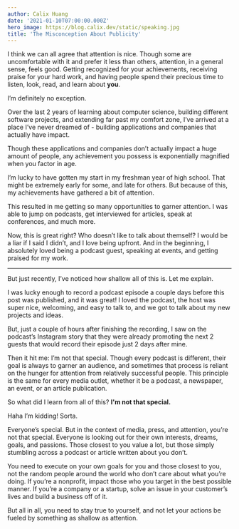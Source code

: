```yaml
---
author: Calix Huang
date: '2021-01-10T07:00:00.000Z'
hero_image: https://blog.calix.dev/static/speaking.jpg
title: 'The Misconception About Publicity'
---
```


I think we can all agree that attention is nice. Though some are uncomfortable with it and prefer it less than others, attention, in a general sense, feels good. Getting recognized for your achievements, receiving praise for your hard work, and having people spend their precious time to listen, look, read, and learn about **you**.

I’m definitely no exception.

Over the last 2 years of learning about computer science, building different software projects, and extending far past my comfort zone, I’ve arrived at a place I’ve never dreamed of - building applications and companies that actually have impact.

Though these applications and companies don’t actually impact a huge amount of people, any achievement you possess is exponentially magnified when you factor in age.

I’m lucky to have gotten my start in my freshman year of high school. That might be extremely early for some, and late for others. But because of this, my achievements have gathered a bit of attention.

This resulted in me getting so many opportunities to garner attention. I was able to jump on podcasts, get interviewed for articles, speak at conferences, and much more.

Now, this is great right? Who doesn’t like to talk about themself? I would be a liar if I said I didn’t, and I love being upfront. And in the beginning, I absolutely loved being a podcast guest, speaking at events, and getting praised for my work.

---------

But just recently, I’ve noticed how shallow all of this is. Let me explain.

I was lucky enough to record a podcast episode a couple days before this post was published, and it was great! I loved the podcast, the host was super nice, welcoming, and easy to talk to, and we got to talk about my new projects and ideas.

But, just a couple of hours after finishing the recording, I saw on the podcast’s Instagram story that they were already promoting the next 2 guests that would record their episode just 2 days after mine.

Then it hit me: I’m not that special. Though every podcast is different, their goal is always to garner an audience, and sometimes that process is reliant on the hunger for attention from relatively successful people. This principle is the same for every media outlet, whether it be a podcast, a newspaper, an event, or an article publication.

So what did I learn from all of this? **I'm not that special.**

Haha I’m kidding! Sorta.

Everyone’s special. But in the context of media, press, and attention, you’re not that special. Everyone is looking out for their own interests, dreams, goals, and passions. Those closest to you value a lot, but those simply stumbling across a podcast or article written about you don’t.

You need to execute on your own goals for you and those closest to you, not the random people around the world who don’t care about what you’re doing. If you’re a nonprofit, impact those who you target in the best possible manner. If you’re a company or a startup, solve an issue in your customer’s lives and build a business off of it.

But all in all, you need to stay true to yourself, and not let your actions be fueled by something as shallow as attention.
